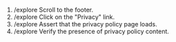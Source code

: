 1. /explore Scroll to the footer.
2. /explore Click on the "Privacy" link.
3. /explore Assert that the privacy policy page loads.
4. /explore Verify the presence of privacy policy content.